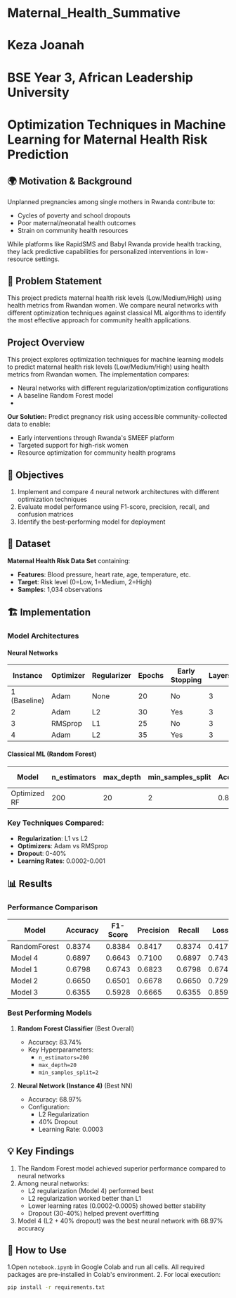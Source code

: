 # Maternal_Health_Summative
# Keza Joanah
# BSE Year 3, African Leadership University
# Optimization Techniques in Machine Learning for Maternal Health Risk Prediction

## 🌍 Motivation & Background
Unplanned pregnancies among single mothers in Rwanda contribute to:
- Cycles of poverty and school dropouts
- Poor maternal/neonatal health outcomes
- Strain on community health resources

While platforms like RapidSMS and Babyl Rwanda provide health tracking, they lack predictive capabilities for personalized interventions in low-resource settings.

## 📌 Problem Statement
This project predicts maternal health risk levels (Low/Medium/High) using health metrics from Rwandan women. We compare neural networks with different optimization techniques against classical ML algorithms to identify the most effective approach for community health applications.

## Project Overview
This project explores optimization techniques for machine learning models to predict maternal health risk levels (Low/Medium/High) using health metrics from Rwandan women. The implementation compares:
- Neural networks with different regularization/optimization configurations
- A baseline Random Forest model
- 
**Our Solution:**
Predict pregnancy risk using accessible community-collected data to enable:
- Early interventions through Rwanda's SMEEF platform
- Targeted support for high-risk women
- Resource optimization for community health programs
## 🎯 Objectives
1. Implement and compare 4 neural network architectures with different optimization techniques
2. Evaluate model performance using F1-score, precision, recall, and confusion matrices
3. Identify the best-performing model for deployment

## 📂 Dataset
**Maternal Health Risk Data Set** containing:
- **Features**: Blood pressure, heart rate, age, temperature, etc.
- **Target**: Risk level (0=Low, 1=Medium, 2=High)
- **Samples**: 1,034 observations

## 🏗️ Implementation

### Model Architectures

#### Neural Networks
| Instance | Optimizer | Regularizer | Epochs | Early Stopping | Layers | Learning Rate | Dropout | Accuracy | F1-Score | Precision | Recall |
|----------|-----------|-------------|--------|----------------|--------|---------------|---------|----------|----------|-----------|--------|
| 1 (Baseline) | Adam | None | 20 | No | 3 | 0.001 | 0% | 0.6798 | 0.6743 | 0.6823 | 0.6798 |
| 2 | Adam | L2 | 30 | Yes | 3 | 0.0005 | 30% | 0.6650 | 0.6501 | 0.6678 | 0.6650 |
| 3 | RMSprop | L1 | 25 | No | 3 | 0.0002 | 20% | 0.6355 | 0.5928 | 0.6665 | 0.6355 |
| 4 | Adam | L2 | 35 | Yes | 3 | 0.0003 | 40% | 0.6897 | 0.6643 | 0.7100 | 0.6897 |

#### Classical ML (Random Forest)
| Model | n_estimators | max_depth | min_samples_split | Accuracy | F1-Score | 
|-------|--------------|-----------|-------------------|----------|----------|
| Optimized RF | 200 | 20 | 2 | 0.8374 | 0.8384 |

### Key Techniques Compared:
- **Regularization**: L1 vs L2
- **Optimizers**: Adam vs RMSprop
- **Dropout**: 0-40%
- **Learning Rates**: 0.0002-0.001

## 📊 Results

### Performance Comparison
| Model | Accuracy | F1-Score | Precision | Recall | Loss |
|-------|----------|----------|-----------|--------|------|
| RandomForest | 0.8374 | 0.8384 | 0.8417 | 0.8374 | 0.4179 |
| Model 4 | 0.6897 | 0.6643 | 0.7100 | 0.6897 | 0.7436 |
| Model 1 | 0.6798 | 0.6743 | 0.6823 | 0.6798 | 0.6748 |
| Model 2 | 0.6650 | 0.6501 | 0.6678 | 0.6650 | 0.7292 |
| Model 3 | 0.6355 | 0.5928 | 0.6665 | 0.6355 | 0.8597 |

### Best Performing Models
1. **Random Forest Classifier** (Best Overall)
   - Accuracy: 83.74%
   - Key Hyperparameters: 
     - `n_estimators=200`
     - `max_depth=20`
     - `min_samples_split=2`

2. **Neural Network (Instance 4)** (Best NN)
   - Accuracy: 68.97%
   - Configuration:
     - L2 Regularization
     - 40% Dropout
     - Learning Rate: 0.0003

## 💡 Key Findings
1. The Random Forest model achieved superior performance compared to neural networks
2. Among neural networks:
   - L2 regularization (Model 4) performed best
   - L2 regularization worked better than L1
   - Lower learning rates (0.0002-0.0005) showed better stability
   - Dropout (30-40%) helped prevent overfitting
3. Model 4 (L2 + 40% dropout) was the best neural network with 68.97% accuracy

## 🚀 How to Use
1.Open `notebook.ipynb` in Google Colab and run all cells. All required packages are pre-installed in Colab's environment.
2. For local execution:
   ```bash
   pip install -r requirements.txt
